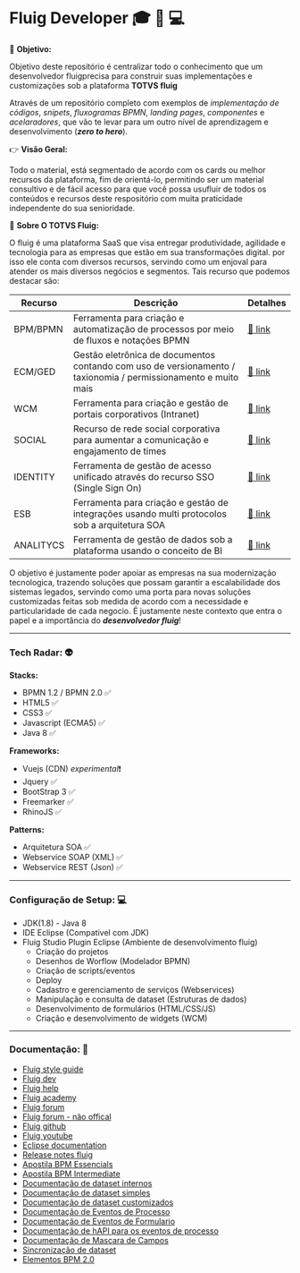  # Fluig Developer :mortar_board: :metal: :computer:

:dart: **Objetivo:**

Objetivo deste repositório é centralizar todo o conhecimento que um desenvolvedor fluigprecisa para construir suas implementações e customizações sob a plataforma **TOTVS fluig**

Através de um repositório completo com exemplos de *implementação de códigos*, *snipets*, *fluxogramas BPMN*, *landing pages*, *componentes* e *acelaradores*, que vão te levar para um outro nível de aprendizagem e desenvolvimento (***zero to hero***).


:point_right: **Visão Geral:**

Todo o material, está segmentado de acordo com os cards ou melhor recursos da plataforma, fim de orientá-lo, permitindo ser um material consultivo e de fácil acesso para que você possa usufluir de todos os conteúdos e recursos deste respositório com muita praticidade independente do sua senioridade.


:green_book: **Sobre O TOTVS Fluig:**

O fluig é uma plataforma SaaS que visa entregar produtividade, agilidade e tecnologia para as empresas que estão em sua transformações digital. por isso ele conta com diversos recursos, servindo como um enjoval para atender os mais diversos negócios e segmentos. Tais recurso que podemos destacar são:

| Recurso | Descrição| Detalhes|
| ------- | -------- |--------|
|BPM/BPMN| Ferramenta para criação e automatização de processos por meio de fluxos e notações BPMN |[:pushpin: link]() |
|ECM/GED | Gestão eletrônica de documentos contando com uso de versionamento / taxionomia / permissionamento e muito mais|[:pushpin: link ]()| 
|WCM     | Ferramenta para criação e gestão de portais corporativos (Intranet)|[:pushpin: link](https://exemplo.com/)|[:pushpin: link ]()|
|SOCIAL  | Recurso de rede social corporativa para aumentar a comunicação e engajamento de times|[:pushpin: link]()| 
|IDENTITY| Ferramenta de gestão de acesso unificado através do recurso SSO (Single Sign On)|[:pushpin: link]()| 
|ESB     | Ferramenta para criação e gestão de integrações usando multi protocolos sob a arquitetura SOA|[:pushpin: link]()| 
|ANALITYCS| Ferramenta de gestão de dados sob a plataforma usando o conceito de BI|[:pushpin: link]()| 

O objetivo é justamente poder apoiar as empresas na sua modernização tecnologica, trazendo soluções que possam garantir a escalabilidade dos sistemas legados, servindo como uma porta para novas soluções customizadas feitas sob medida de acordo com a necessidade e particularidade de cada negocio. É justamente neste contexto que entra o papel e a importância do ***desenvolvedor fluig***!

----------------------------------------------------------------------------------------------------------------
### Tech Radar: :alien:

**Stacks:**

* BPMN 1.2 / BPMN 2.0 :white_check_mark:
* HTML5 :white_check_mark:
* CSS3 :white_check_mark:
* Javascript (ECMA5) :white_check_mark:
* Java 8 :white_check_mark:

**Frameworks:**
* Vuejs (CDN) *experimental*:heavy_exclamation_mark: 
* Jquery :white_check_mark:
* BootStrap 3 :white_check_mark:
* Freemarker :white_check_mark:
* RhinoJS :white_check_mark:


**Patterns:**

* Arquitetura SOA :white_check_mark:
* Webservice SOAP (XML) :white_check_mark:
* Webservice REST (Json) :white_check_mark:

-----------------------------------------------------------------------------------------------------------------
### Configuração de Setup: :computer:

* JDK(1.8) - Java 8
* IDE Eclipse (Compativel com JDK)
* Fluig Studio Plugin Eclipse (Ambiente de desenvolvimento fluig)
  * Criação do projetos 
  * Desenhos de Worflow (Modelador BPMN)
  * Criação de scripts/eventos 
  * Deploy
  * Cadastro e gerenciamento de serviços (Webservices)
  * Manipulação e consulta de dataset (Estruturas de dados)
  * Desenvolvimento de formulários (HTML/CSS/JS)
  * Criação e desenvolvimento de widgets (WCM)

---------------------------------------------------------------------------------------------------------------


### Documentação: :floppy_disk:

* [Fluig style guide](https://style.fluig.com/)
* [Fluig dev](https://tdn.totvs.com/display/public/fluig/Central+de+ajuda)
* [Fluig help](https://tdn.totvs.com/pages/releaseview.action?pageId=234457027)
* [Fluig academy](https://academy.fluig.com/)
* [Fluig forum](https://forum.fluig.com)
* [Fluig forum - não offical](https://fluiggers.com.br)
* [Fluig github](https://github.com/fluig)
* [Fluig youtube](https://www.youtube.com/c/fluigtv/videos)
* [Eclipse documentation](https://wiki.eclipse.org/Eclipse/Installation)
* [Release notes fluig](https://tdn.engpro.totvs.com.br/pages/releaseview.action?pageId=605859464)
* [Apostila BPM Essencials](https://academy.fluig.com/bpm_essentials_conteudo)
* [Apostila BPM Intermediate](https://academy.fluig.com/bpm_intermediate_indice)
* [Documentação de dataset internos](https://tdn.totvs.com/display/public/fluig/Datasets+internos)
* [Documentação de dataset simples](https://tdn.totvs.com/display/public/fluig/Dataset+Simples)
* [Documentação de dataset customizados](https://tdn.totvs.com/pages/releaseview.action?pageId=412888219)
* [Documentação de Eventos de Processo](https://tdn.engpro.totvs.com.br/display/public/fluig/Eventos+de+Processos)
* [Documentação de Eventos de Formulario](https://tdn.engpro.totvs.com.br/pages/releaseview.action?pageId=270924158)
* [Documentação de hAPI para os eventos de processo](https://tdn.engpro.totvs.com.br/display/public/fluig/hAPI)
* [Documentação de Mascara de Campos](https://tdn.totvs.com/pages/releaseview.action?pageId=663066946#Personaliza%C3%A7%C3%A3odeformul%C3%A1rios-M%C3%A1scaradeCampos)
* [Sincronização de dataset](https://tdn.totvs.com/pages/releaseview.action?pageId=212899013)
* [Elementos BPM 2.0](https://tdn.totvs.com/pages/releaseview.action?pageId=126714181)
